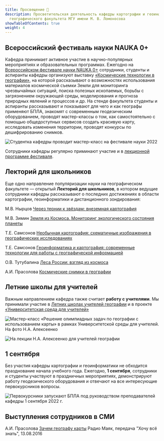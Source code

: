```yaml
---
title: Просвещение 🙌
description: Просветительская деятельность кафедры картографии и геоинформатики
  географического факультета МГУ имени М. В. Ломоносова
showTableOfContents: true
weight: 4
---
```

## Всероссийский фестиваль науки NAUKA 0+

Кафедра принимает активное участие в научно-популярных мероприятиях и образовательных программах.
Ежегодно на [Всероссийском фестивале науки NAUKA 0+](https://festivalnauki.ru/program/exhibitions/kosmicheskie-tekhnologii-v-geografii-221001154436/) сотрудники, студенты и аспиранты кафедры организуют выставку [«Космические технологии в географии»](http://www.geogr.msu.ru/science/festivalnauki/), на которой рассказывают о возможностях использования материалов космической съемки Земли для мониторинга чрезвычайных ситуаций, поиска полезных ископаемых, борьбы с загрязнением окружающей среды, моделирования и прогноза природных явлений и процессов и др. На стенде факультета студенты и аспиранты рассказывают и показывают для чего и как географы применяют БПЛА, знакомят с современным геодезическим оборудованием, проводят мастер-классы о том, как самостоятельно с помощью общедоступных сервисов создать красивую карту, исследовать изменения территории, проводят конкурсы по дешифрированию снимков.

![﻿Студентка кафедры проводит мастер-класс на фестивале науки 2022](img/pop4.jpg "﻿Студентка кафедры проводит мастер-класс на фестивале науки 2022")

Сотрудники кафедры регулярно приминают участие и в [лекционной программе фестиваля](https://festivalnauki.ru/program/archive/zemlya-iz-kosmosa-monitoring-ekologicheskogo-sostoyaniya-planety-211007164956/). 

## Лекторий для школьников

Еще одно направление популяризации науки на географическом факультете — открытый **Лекторий для школьников**, в котором ведущие сотрудники кафедры рассказывают о последних достижениях в области картографии, геоинформатики и дистанционного зондирования:

М.В. Нырцов [Через тернии к звёздам: внеземная картография](http://www.geogr.msu.ru/abiturient/lektory/2021_22/Nyrtsov_2022.php)

М.В. Зимин [Земля из Космоса. Мониторинг экологического состояния планеты](http://www.geogr.msu.ru/abiturient/lektory/2021_22/Zimin_2021.php)

Т.Е. Самсонов [Необычная картография: схематичные изображения в географических исследованиях](http://www.geogr.msu.ru/abiturient/lektory/2019_20/Samsonov_2019.php)

Т.Е. Самсонов [Геоинформатика и картография: современные технологии для работы с географической информацией](http://www.geogr.msu.ru/abiturient/lektory/2018_19/Samsonov_2018.php)

О.В. Тутубалина [Леса России: взгляд из космоса](http://www.geogr.msu.ru/abiturient/lektory/2018_19/tutubalina2018.php)

А.И. Прасолова [Космические снимки в географии](http://www.geogr.msu.ru/abiturient/lektory/2016_17/prasolova2017.php)

## Летние школы для учителей

Важным направлением кафедра также считает **работу с учителями**. Мы принимали участие в [Летних школах учителей географии](http://www.geogr.msu.ru/education/dop/msu_school/summer_school_2014) и в проекте [«Университетская среда для учителей»](http://www.geogr.msu.ru/education/dop/msu_school/universitetskie-sredy.php) 

![Мастер-класс «Решение олимпиадных задач по географии с использованием карты» в рамках Университетской среды для учителей. На фото Н.А. Алексеенко](img/pop1.png "Мастер-класс «Решение олимпиадных задач по географии с использованием карты» в рамках Университетской среды для учителей. На фото Н.А. Алексеенко")

![На лекции Н.А. Алексеенко для учителей географии](img/pop3.jpg "На лекции Н.А. Алексеенко для учителей географии")

## 1 сентября

Без участия кафедры картографии и геоинформатики не обходится празднование начала учебного года. Ежегодно, **1 сентября**, сотрудники и студенты участвуют в праздничных мероприятиях, демонстрируют работу геодезического оборудования и отвечают на все интересующие первокурсников вопросы. 

![Первокурсники запускают БПЛА под руководством преподавателей кафедры 1 сентября 2022 г.](img/pop2.jpg "Первокурсники запускают БПЛА под руководством преподавателей кафедры 1 сентября 2022 г.")

## Выступления сотрудников в СМИ

А.И. Прасолова [Зачем географу карты](https://smotrim.ru/video/1558922) Радио Маяк, передача "Хочу всё знать", 13.08.2016